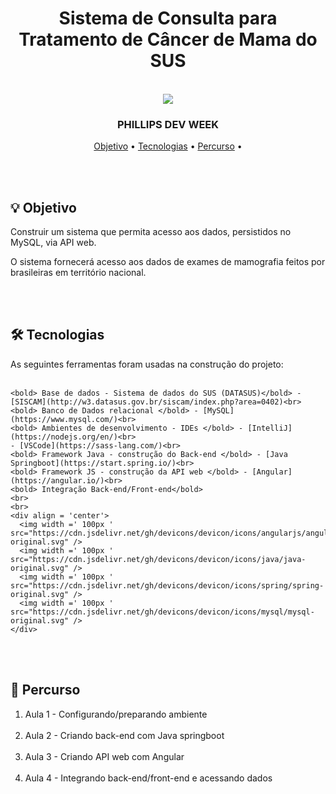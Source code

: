 
<div align = "center">
    <h1> Sistema de Consulta para Tratamento de Câncer de Mama do SUS </h1>
</div>
<br>

<div align = 'center'>
   <img src= 'http://www.pedroeduardo.com.br/img-github/logo-philis.png' >
</div>

<h3 align = "center">
  PHILLIPS DEV WEEK
</h3>

<p align="center">
 <a href="#objetivo">Objetivo</a> •
 <a href="#tecnologias">Tecnologias</a> •
 <a href="#percurso">Percurso</a> •
</p>

<br>
<br>

<div id="objetivo">
<h2> 💡 Objetivo </h2>
Construir um sistema que permita acesso aos dados, persistidos no MySQL, via API web. 

O sistema fornecerá acesso aos dados de exames de mamografia feitos por brasileiras em território nacional.
</div>
<br>
<br>

<div id="tecnologias">
<h2> 🛠 Tecnologias </h2>
As seguintes ferramentas foram usadas na construção do projeto:<br><br>
    
    <bold> Base de dados - Sistema de dados do SUS (DATASUS)</bold> - [SISCAM](http://w3.datasus.gov.br/siscam/index.php?area=0402)<br>
    <bold> Banco de Dados relacional </bold> - [MySQL](https://www.mysql.com/)<br>
    <bold> Ambientes de desenvolvimento - IDEs </bold> - [IntelliJ](https://nodejs.org/en/)<br> 
    - [VSCode](https://sass-lang.com/)<br>
    <bold> Framework Java - construção do Back-end </bold> - [Java Springboot](https://start.spring.io/)<br>
    <bold> Framework JS - construção da API web </bold> - [Angular](https://angular.io/)<br>
    <bold> Integração Back-end/Front-end</bold>
    <br>
    <br> 
    <div align = 'center'>
      <img width =' 100px ' src="https://cdn.jsdelivr.net/gh/devicons/devicon/icons/angularjs/angularjs-original.svg" />
      <img width =' 100px ' src="https://cdn.jsdelivr.net/gh/devicons/devicon/icons/java/java-original.svg" />
      <img width =' 100px ' src="https://cdn.jsdelivr.net/gh/devicons/devicon/icons/spring/spring-original.svg" />
      <img width =' 100px ' src="https://cdn.jsdelivr.net/gh/devicons/devicon/icons/mysql/mysql-original.svg" />
    </div>
</div>
<br>
<br>

<div id="percurso">
<h2> 🔎 Percurso </h2>

<ol>
    <li>Aula 1 - Configurando/preparando ambiente</li>
    <br>
    <li>Aula 2 - Criando back-end com Java springboot</li>
    <br>
    <li>Aula 3 - Criando API web com Angular</li>
    <br>
    <li>Aula 4 - Integrando back-end/front-end e acessando dados</li>  
</ol>
</div>
<br>
<br>
